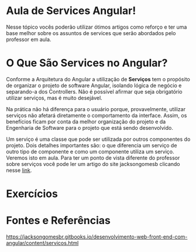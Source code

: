 # Aula de Services Angular!

Nesse tópico vocês poderão utilizar ótimos artigos como reforço e ter uma base melhor sobre os assuntos de services que serão abordados pelo professor em aula.

# O Que São Services no Angular?
Conforme a Arquitetura do Angular a utilização de  **Serviços** tem o propósito de organizar o projeto de software Angular, isolando lógica de negócio e separando-a dos Controllers. Não é possível afirmar que seja obrigatório utilizar serviços, mas é muito desejável.

Na prática não há diferença para o usuário porque, provavelmente, utilizar serviços não afetará diretamente o comportamento da interface. Assim, os benefícios ficam por conta da melhor organização do projeto e da Engenharia de Software para o projeto que está sendo desenvolvido.

Um serviço é uma classe que pode ser utilizada por outros componentes do projeto. Dois detalhes importantes são: o que diferencia um serviço de outro tipo de componente e como um componente utiliza um serviço. Veremos isto em aula.
Para ter um ponto de vista diferente do professor sobre serviços você pode ler um artigo do site jacksongomesb clicando nesse [link](https://jacksongomesbr.gitbooks.io/desenvolvimento-web-front-end-com-angular/content/servicos.html).

# Exercícios

# Fontes e Referências

https://jacksongomesbr.gitbooks.io/desenvolvimento-web-front-end-com-angular/content/servicos.html

